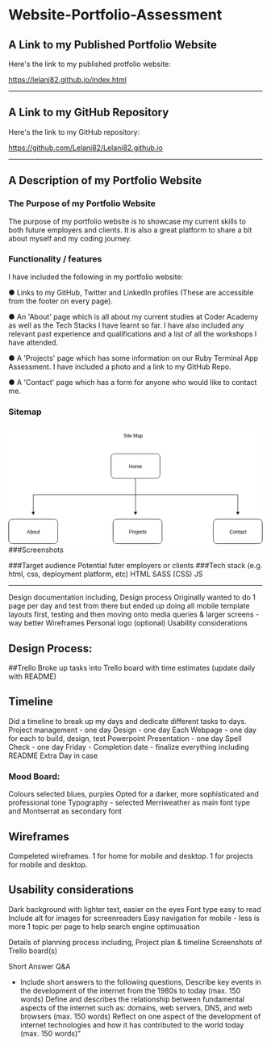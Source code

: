 # Website-Portfolio-Assessment

## A Link to my Published Portfolio Website
Here's the link to my published protfolio website:

https://lelani82.github.io/index.html

__________________

## A Link to my GitHub Repository
Here's the link to my GitHub repository:

https://github.com/Lelani82/Lelani82.github.io

_________________

## A Description of my Portfolio Website


### The Purpose of my Portfolio Website

The purpose of my portfolio website is to showcase my current skills to both future employers and clients. It is also a great platform to share a bit about myself and my coding journey.


### Functionality / features 

I have included the following in my portfolio website:

● Links to my GitHub, Twitter and LinkedIn profiles (These are accessible from the footer on every page).

● An 'About' page which is all about my current studies at Coder Academy as well as the Tech Stacks I have learnt so far. I have also included any relevant past experience and qualifications and a list of all the workshops I have attended.  

● A 'Projects' page which has some information on our Ruby Terminal App Assessment. I have included a photo and a link to my GitHub Repo.

● A 'Contact' page which has a form for anyone who would like to contact me.


### Sitemap

![sitemap](docs/1-sitemap.png "sitemap")
   ###Screenshots 

   ###Target audience 
   Potential futer employers or clients
   ###Tech stack (e.g. html, css, deployment platform, etc) 
   HTML
   SASS (CSS)
   JS

__________________________________

Design documentation including, 
   Design process 
   Originally wanted to do 1 page per day and test from there but ended up doing all mobile template layouts first, testing and then moving onto media queries & larger screens - way better
   Wireframes 
   Personal logo (optional) 
   Usability considerations 

## Design Process:
##Trello
Broke up tasks into Trello board with time estimates (update daily with README)
## Timeline
Did a timeline to break up my days and dedicate different tasks to days.
Project management - one day
Design - one day
Each Webpage - one day for each to build, design, test
Powerpoint Presentation - one day
Spell Check - one day
Friday - Completion date - finalize everything including README
Extra Day in case

### Mood Board:
Colours selected blues, purples
Opted for a darker, more sophisticated and professional tone
Typography - selected Merriweather as main font type and Montserrat
 as secondary font

## Wireframes
Compeleted wireframes. 1 for home for mobile and desktop. 1 for projects for mobile and desktop.

## Usability considerations
Dark background with lighter text, easier on the eyes
Font type easy to read
Include alt for images for screenreaders
Easy navigation for mobile - less is more
1 topic per page to help search engine optimusation

Details of planning process including, 
   Project plan & timeline 
   Screenshots of Trello board(s)

Short Answer Q&A 
 - Include short answers to the following questions, 
   Describe key events in the development of the internet from the 1980s to today (max. 150 words) 
   Define and describes the relationship between fundamental aspects of the internet such as: domains, web servers, DNS, and web browsers (max. 150 words) 
   Reflect on one aspect of the development of internet technologies and how it has contributed to the world today (max. 150 words)"